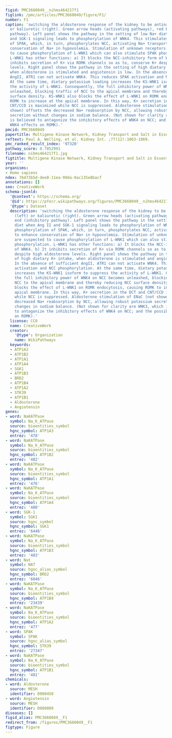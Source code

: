 ```yaml
---
figid: PMC3660049__nihms464217f1
figlink: /pmc/articles/PMC3660049/figure/F1/
number: F1
caption: 'switching the aldosterone response of the kidney to be antinatriuretic (left)
  or kaliuretic (right). Green arrow heads (activating pathways), red blunt end (inhibitory
  pathway). Left panel shows the pathway in the setting of low Na+ diet when Ang II
  and SGK-1 signaling leads to phosphorylation of WNK4. This stimulates phosphorylation
  of SPAK, which, in turn, phosphorylates NCC, activating Na+ transport to enhance
  conservation of Na+ in hypovolemia. Stimulation of unknown receptors are suspected
  to cause phosphorylation of L-WNK1 which can also stimulate SPAK phosphorylation.
  L-WNK1 has other functions: a) It blocks the NCC-inhibitory form of WNK4. b) It
  inhibits secretion of K+ via ROMK channels so as to, conserve K+ despite high aldosterone
  levels. Right panel shows the pathway in the setting of high dietary K+ intake,
  when aldosterone is stimulated and angiotensin is low. In the absence of sufficient
  AngII, ATR1 can not activate WNK4. This reduces SPAK activation and NCC phosphorylation.
  At the same time, dietary potassium loading increases the KS-WNK1 isoform to suppress
  the activity of L-WNK1. Consequently, the full inhibitory power of WNK4 on NCC becomes
  unleashed, blocking traffic of NCC to the apical membrane and thereby reducing NCC
  surface density. KS-WNK1 also blocks the effect of L-WNK1 on ROMK endocytosis, causing
  ROMK to increase at the apical membrane. In this way, K+ secretion in the DCT and
  CNT/CCD is maximized while NCC is suppressed. Aldosterone stimulation of ENaC (not
  shown) offsets the decreased Na+ reabsorption by NCC, allowing robust potassium
  secretion without changes in sodium balance. (Not shown for clarity are WNK3, which
  is believed to antagonize the inhibitory effects of WNK4 on NCC; and the possible
  WNK4 effects on ROMK).'
pmcid: PMC3660049
papertitle: Multigene Kinase Network, Kidney Transport and Salt in Essential Hypertension.
reftext: Paul A. Welling, et al. Kidney Int. ;77(12):1063-1069.
pmc_ranked_result_index: '97320'
pathway_score: 0.7852991
filename: nihms464217f1.jpg
figtitle: Multigene Kinase Network, Kidney Transport and Salt in Essential Hypertension
year: ''
organisms:
- Homo sapiens
ndex: 76473b5d-dee8-11ea-99da-0ac135e8bacf
annotations: []
seo: CreativeWork
schema-jsonld:
  '@context': https://schema.org/
  '@id': https://pfocr.wikipathways.org/figures/PMC3660049__nihms464217f1.html
  '@type': Dataset
  description: 'switching the aldosterone response of the kidney to be antinatriuretic
    (left) or kaliuretic (right). Green arrow heads (activating pathways), red blunt
    end (inhibitory pathway). Left panel shows the pathway in the setting of low Na+
    diet when Ang II and SGK-1 signaling leads to phosphorylation of WNK4. This stimulates
    phosphorylation of SPAK, which, in turn, phosphorylates NCC, activating Na+ transport
    to enhance conservation of Na+ in hypovolemia. Stimulation of unknown receptors
    are suspected to cause phosphorylation of L-WNK1 which can also stimulate SPAK
    phosphorylation. L-WNK1 has other functions: a) It blocks the NCC-inhibitory form
    of WNK4. b) It inhibits secretion of K+ via ROMK channels so as to, conserve K+
    despite high aldosterone levels. Right panel shows the pathway in the setting
    of high dietary K+ intake, when aldosterone is stimulated and angiotensin is low.
    In the absence of sufficient AngII, ATR1 can not activate WNK4. This reduces SPAK
    activation and NCC phosphorylation. At the same time, dietary potassium loading
    increases the KS-WNK1 isoform to suppress the activity of L-WNK1. Consequently,
    the full inhibitory power of WNK4 on NCC becomes unleashed, blocking traffic of
    NCC to the apical membrane and thereby reducing NCC surface density. KS-WNK1 also
    blocks the effect of L-WNK1 on ROMK endocytosis, causing ROMK to increase at the
    apical membrane. In this way, K+ secretion in the DCT and CNT/CCD is maximized
    while NCC is suppressed. Aldosterone stimulation of ENaC (not shown) offsets the
    decreased Na+ reabsorption by NCC, allowing robust potassium secretion without
    changes in sodium balance. (Not shown for clarity are WNK3, which is believed
    to antagonize the inhibitory effects of WNK4 on NCC; and the possible WNK4 effects
    on ROMK).'
  license: CC0
  name: CreativeWork
  creator:
    '@type': Organization
    name: WikiPathways
  keywords:
  - ATP1A3
  - ATP1B2
  - ATP1A1
  - ATP1A4
  - SGK1
  - ATP1B3
  - BRD2
  - ATP1B4
  - ATP1A2
  - STK39
  - ATP1B1
  - Aldosterone
  - Angiotensin
genes:
- word: NaKATPase
  symbol: Na_K_ATPase
  source: bioentities_symbol
  hgnc_symbol: ATP1A3
  entrez: '478'
- word: NaKATPase
  symbol: Na_K_ATPase
  source: bioentities_symbol
  hgnc_symbol: ATP1B2
  entrez: '482'
- word: NaKATPase
  symbol: Na_K_ATPase
  source: bioentities_symbol
  hgnc_symbol: ATP1A1
  entrez: '476'
- word: NaKATPase
  symbol: Na_K_ATPase
  source: bioentities_symbol
  hgnc_symbol: ATP1A4
  entrez: '480'
- word: SGK-1
  symbol: SGK1
  source: hgnc_symbol
  hgnc_symbol: SGK1
  entrez: '6446'
- word: NaKATPase
  symbol: Na_K_ATPase
  source: bioentities_symbol
  hgnc_symbol: ATP1B3
  entrez: '483'
- word: Nat
  symbol: NAT
  source: hgnc_alias_symbol
  hgnc_symbol: BRD2
  entrez: '6046'
- word: NaKATPase
  symbol: Na_K_ATPase
  source: bioentities_symbol
  hgnc_symbol: ATP1B4
  entrez: '23439'
- word: NaKATPase
  symbol: Na_K_ATPase
  source: bioentities_symbol
  hgnc_symbol: ATP1A2
  entrez: '477'
- word: SPAK
  symbol: SPAK
  source: hgnc_alias_symbol
  hgnc_symbol: STK39
  entrez: '27347'
- word: NaKATPase
  symbol: Na_K_ATPase
  source: bioentities_symbol
  hgnc_symbol: ATP1B1
  entrez: '481'
chemicals:
- word: Aldosterone
  source: MESH
  identifier: D000450
- word: Angiotensin
  source: MESH
  identifier: D000809
diseases: []
figid_alias: PMC3660049__F1
redirect_from: /figures/PMC3660049__F1
figtype: Figure
---
```

